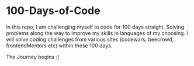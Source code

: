 # 100-Days-of-Code

In this repo, I am challenging myself to code for 100 days straight. Solving problems along the way to improve my skills in languages of my choosing. I will solve coding challenges from various sites (codewars, beecrowd, frontendMentors etc) within these 100 days.

The Journey begins :)
